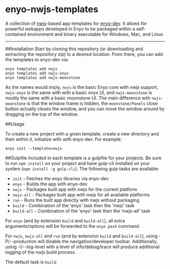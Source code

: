 # enyo-nwjs-templates
A collection of [nwjs](https://github.com/nwjs/nw.js)-based app templates for [enyo-dev](http://github.com/enyojs/enyo-dev). It allows for powerful webapps developed in Enyo to be packaged within a self-contained environment and binary executable for Windows, Mac, and Linux.

--------------------

##Installation
Start by cloning this repository (or downloading and extracting the repository zip) to a desired location. From there, you can add the templates to enyo-dev via:

```
enyo templates add nwjs
enyo templates add nwjs-onyx
enyo templates add nwjs-moonstone
```
As the names would imply, `nwjs` is the basic Enyo core with nwjs support, `nwjs-onyx` is the same with with a basic onyx UI, and `nwjs-moonstone` is mostly the same with a basic moonstone UI. The main difference with `nwjs-moonstone` is that the window frame is hidden, the `moonstone/Panels` close button actually closes the window, and you can move the window around by dragging on the top of the window.

##Usage

To create a new project with a given template, create a new directory and then within it, initialize with with enyo-dev. For example:

```
enyo init --template=nwjs
```

##Gulpfile
Included in each template is a gulpfile for your projects. Be sure to run `npm install` on your project and have gulp-cli installed on your system (`npm install -g gulp-cli`). The following gulp tasks are available:

* `init` - Fetches the enyo libraries via enyo-dev
* `enyo` - Builds the app with enyo-dev
* `nwjs` - Packages built app with nwjs for the current platform
* `nwjs-all` - Packages built app with nwjs for all available platforms
* `run` - Runs the built app directly with nwjs without packaging
* `build` - Combination of the 'enyo' task then the 'nwjs' task
* `build-all` - Combination of the 'enyo' task then the 'nwjs-all' task

For `enyo` (and by extension `build` and `build-all`), all extra arguments/options will be forwarded to the `enyo pack` command.

For `nwjs`, `nwjs-all` and `run` (and by extension `build` and `build-all`), using -P/--production will disable the navigation/developer toolbar. Additionally, using -l/--log-level with a level of info/debug/trace will produce additional logging of the nwjs build process.

The default task is `build`
